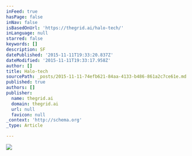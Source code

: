 ```yaml
---
inFeed: true
hasPage: false
inNav: false
isBasedOnUrl: 'https://thegrid.ai/halo-tech/'
inLanguage: null
starred: false
keywords: []
description: SF
datePublished: '2015-11-11T19:33:20.837Z'
dateModified: '2015-11-11T19:33:17.958Z'
author: []
title: Halo-tech
sourcePath: _posts/2015-11-11-74efb621-84aa-4133-b486-861a2c7ce61e.md
published: true
authors: []
publisher:
  name: thegrid.ai
  domain: thegrid.ai
  url: null
  favicon: null
_context: 'http://schema.org'
_type: Article

---
```

![](https://imgflo.herokuapp.com/graph/vahj1ThiexotieMo/a3f5131e8602e22df0c6e44bdb01c3d8/gradientmap.jpg?stop1=0.1&stop2=0.3&stop3=0.5&stop4=0.7&stop5=0.9&color1=%232A0909&color2=%23541212&color3=%23A72525&color4=%23B3B3B3&color5=%23E6E6E6&srgb=True&input=https%3A%2F%2Fthe-grid-user-content.s3-us-west-2.amazonaws.com%2F97bc5b60-d54d-49ce-a1c0-15ef4e7e67e4.jpg&width=1864&height=1242)